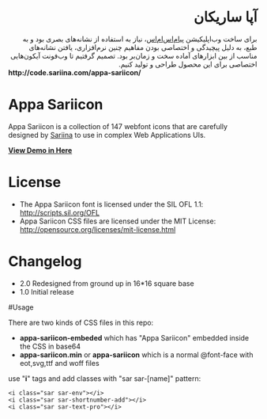 <div lang="fa" dir="rtl">
<h1>آپا ساریکان</h1>
برای ساخت وب‌اپلیکیشن <a href="http://payamsms.com">پیام‌اس‌ام‌اس</a>، نیاز به استفاده از نشانه‌های بصری بود و به طبع، به دلیل پیچیدگی و اختصاصی بودن مفاهیم چنین نرم‌افزاری، یافتن نشانه‌های مناسب از بین ابزارهای آماده سخت و زمان‌بر بود.
تصمیم گرفتیم تا وب‌فونت آیکون‌هایی اختصاصی برای این محصول طراحی و تولید کنیم.
</div>
<strong dir="ltr">http://code.sariina.com/appa-sariicon/</strong>

# Appa Sariicon
Appa Sariicon is a collection of 147 webfont icons that are carefully designed by [Sariina](http://sariina.com) to use in complex Web Applications UIs.

[**View Demo in Here**](http://code.sariina.com/appa-sariicon)

# License
- The Appa Sariicon font is licensed under the SIL OFL 1.1:
http://scripts.sil.org/OFL
- Appa Sariicon CSS files are licensed under the MIT License:
http://opensource.org/licenses/mit-license.html

# Changelog
- 2.0 Redesigned from ground up in 16*16 square base
- 1.0 Initial release

#Usage

There are two kinds of CSS files in this repo:
- **appa-sariicon-embeded** which has "Appa Sariicon" embedded inside the CSS in base64
- **appa-sariicon.min** or **appa-sariicon** which is a normal @font-face with eot,svg,ttf and woff files

use "**i**" tags and add classes with "sar sar-[name]" pattern:

	<i class="sar sar-env"></i>
	<i class="sar sar-shortnumber-add"></i>
	<i class="sar sar-text-pro"></i>
